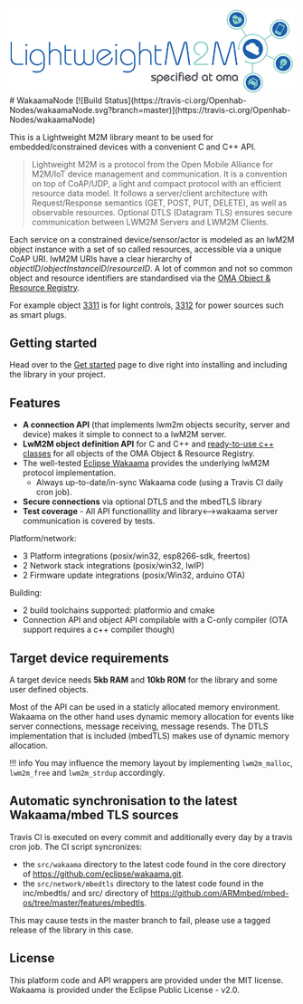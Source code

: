 <picture>
  <source srcset="assets/logo_s.webp" type="image/webp">
  <source srcset="assets/logo_s.png" type="image/png"> 
  <img src="assets/logo_s.png" alt="LwM2M logo">
</picture>
# WakaamaNode [![Build Status](https://travis-ci.org/Openhab-Nodes/wakaamaNode.svg?branch=master)](https://travis-ci.org/Openhab-Nodes/wakaamaNode)

This is a Lightweight M2M library meant to be used for embedded/constrained devices with a convenient C and C++ API.

> Lightweight M2M is a protocol from the Open Mobile Alliance for M2M/IoT device management and communication.
It is a convention on top of CoAP/UDP, a light and compact protocol with an efficient resource data model.
It follows a server/client architecture with Request/Response semantics (GET, POST, PUT, DELETE), as well as observable resources.
Optional DTLS (Datagram TLS) ensures secure communication between LWM2M Servers and LWM2M Clients.

Each service on a constrained device/sensor/actor is modeled as an lwM2M object instance with a set of so called resources,
accessible via a unique CoAP URI.
lwM2M URIs have a clear hierarchy of *objectID*/*objectInstanceID*/*resourceID*.
A lot of common and not so common object and resource identifiers are standardised via the [OMA Object & Resource Registry](http://www.openmobilealliance.org/wp/OMNA/LwM2M/LwM2MRegistry.html).

For example object [3311](http://www.openmobilealliance.org/tech/profiles/lwm2m/3311.xml) is for light controls, [3312](http://www.openmobilealliance.org/tech/profiles/lwm2m/3312.xml) for power sources such as smart plugs.

## Getting started

Head over to the [Get started](quickstart/getting-started.md) page to dive right into installing and including the library in your project.

## Features
* **A connection API** (that implements lwm2m objects security, server and device) makes it simple to connect to a lwM2M server.
* **LwM2M object definition API** for C and C++ and [ready-to-use c++ classes](api/objects-registry.md) for all objects of the OMA Object & Resource Registry.
* The well-tested [Eclipse Wakaama](https://github.com/eclipse/wakaama) provides the underlying lwM2M protocol implementation.
     * Always up-to-date/in-sync Wakaama code (using a Travis CI daily cron job).
* **Secure connections** via optional DTLS and the mbedTLS library
* **Test coverage** - All API functionallity and library<-->wakaama server communication is covered by tests.

Platform/network:

* 3 Platform integrations (posix/win32, esp8266-sdk, freertos)
* 2 Network stack integrations (posix/win32, lwIP)
* 2 Firmware update integrations (posix/Win32, arduino OTA)

Building:

* 2 build toolchains supported: platformio and cmake
* Connection API and object API compilable with a C-only compiler (OTA support requires a c++ compiler though)

## Target device requirements
A target device needs **5kb RAM** and **10kb ROM** for the library and some user defined  objects.

Most of the API can be used in a staticly allocated memory environment.
Wakaama on the other hand uses dynamic memory allocation for events like server
connections, message receiving, message resends. 
The DTLS implementation that is included (mbedTLS) makes use of dynamic memory allocation.

!!! info
    You may influence the memory layout by implementing ``lwm2m_malloc``, ``lwm2m_free`` and ``lwm2m_strdup`` accordingly.

## Automatic synchronisation to the latest Wakaama/mbed TLS sources
Travis CI is executed on every commit and additionally every day by a travis cron job.
The CI script syncronizes:

* the ``src/wakaama`` directory to the latest code found in the core directory of
https://github.com/eclipse/wakaama.git.
* the ``src/network/mbedtls`` directory to the latest code found in the inc/mbedtls/ and src/ directory of
https://github.com/ARMmbed/mbed-os/tree/master/features/mbedtls.

This may cause tests in the master branch to fail, please use a tagged release of the library in this case.

## License
This platform code and API wrappers are provided under the MIT license.
Wakaama is provided under the Eclipse Public License - v2.0.

